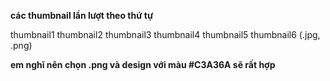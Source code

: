 **các thumbnail lần lượt theo thứ tự**

thumbnail1
thumbnail2
thumbnail3
thumbnail4
thumbnail5
thumbnail6
(.jpg, .png)

**em nghĩ nên chọn .png và design với màu #C3A36A sẽ rất hợp**